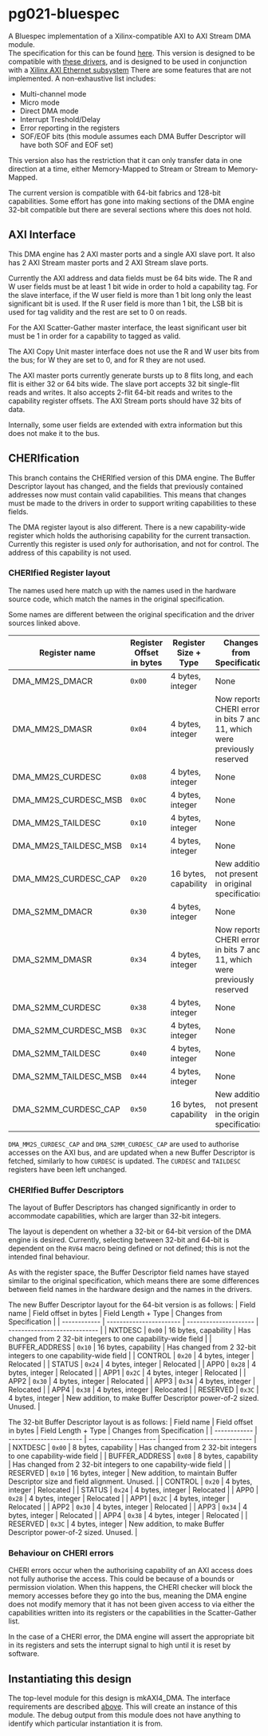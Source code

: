 # pg021-bluespec
A Bluespec implementation of a Xilinx-compatible AXI to AXI Stream DMA module.  
The specification for this can be found [here](https://www.xilinx.com/support/documentation/ip_documentation/axi_dma/v7_1/pg021_axi_dma.pdf).
This version is designed to be compatible with [these drivers](https://github.com/CTSRD-CHERI/FreeRTOS-Plus-TCP/tree/hmka2/portable/NetworkInterface/RISC-V),
and is designed to be used in conjunction with a [Xilinx AXI Ethernet subsystem](https://www.xilinx.com/support/documentation/ip_documentation/axi_ethernet/v7_1/pg138-axi-ethernet.pdf)
There are some features that are not implemented. A non-exhaustive list includes:
* Multi-channel mode
* Micro mode
* Direct DMA mode
* Interrupt Treshold/Delay
* Error reporting in the registers
* SOF/EOF bits (this module assumes each DMA Buffer Descriptor will have both SOF and EOF set)

This version also has the restriction that it can only transfer data in one direction at a time, either Memory-Mapped to Stream or Stream to Memory-Mapped.

The current version is compatible with 64-bit fabrics and 128-bit capabilities.
Some effort has gone into making sections of the DMA engine 32-bit compatible
but there are several sections where this does not hold.


## AXI Interface
This DMA engine has 2 AXI master ports and a single AXI slave port.
It also has 2 AXI Stream master ports and 2 AXI Stream slave ports.

Currently the AXI address and data fields must be 64 bits wide.
The R and W user fields must be at least 1 bit wide in order to hold a capability tag.
For the slave interface, if the W user field is more than 1 bit long only the least significant bit
is used. If the R user field is more than 1 bit, the LSB bit is used for tag validity and the rest
are set to 0 on reads.

For the AXI Scatter-Gather master interface, the least significant user bit must be 1 in order for a
capability to tagged as valid.

The AXI Copy Unit master interface does not use the R and W user bits from the bus; for W they are
set to 0, and for R they are not used.

The AXI master ports currently generate bursts up to 8 flits long, and each flit is either
32 or 64 bits wide.
The slave port accepts 32 bit single-flit reads and writes. It also accepts 2-flit 64-bit reads and
writes to the capability register offsets.
The AXI Stream ports should have 32 bits of data.

Internally, some user fields are extended with extra information but this does not make it to the
bus.


## CHERIfication
This branch contains the CHERIfied version of this DMA engine.
The Buffer Descriptor layout has changed, and the fields that previously
contained addresses now must contain valid capabilities. This means that
changes must be made to the drivers in order to support writing capabilities to
these fields.

The DMA register layout is also different. There is a new capability-wide
register which holds the authorising capability for the current transaction.
Currently this register is used _only_ for authorisation, and not for control.
The address of this capability is not used.


### CHERIfied Register layout
The names used here match up with the names used in the hardware source code,
which match the names in the original specification.

Some names are different between the original specification and the driver
sources linked above.


|  Register name        |  Register Offset in bytes  |  Register Size + Type  |  Changes from Specification  |
| -------------------   | -------------------------- | ---------------------- | ---------------------------- |
| DMA_MM2S_DMACR        |  `0x00`                    |  4 bytes, integer       |  None  |
| DMA_MM2S_DMASR        |  `0x04`                    |  4 bytes, integer       |  Now reports CHERI errors in bits 7 and 11, which were previously reserved  |
| DMA_MM2S_CURDESC      |  `0x08`                    |  4 bytes, integer       |  None  |
| DMA_MM2S_CURDESC_MSB  |  `0x0C`                    |  4 bytes, integer       |  None  |
| DMA_MM2S_TAILDESC     |  `0x10`                    |  4 bytes, integer       |  None  |
| DMA_MM2S_TAILDESC_MSB |  `0x14`                    |  4 bytes, integer       |  None  |
| DMA_MM2S_CURDESC_CAP  |  `0x20`                    |  16 bytes, capability    |  New addition not present in original specification  |
| DMA_S2MM_DMACR        |  `0x30`                    |  4 bytes, integer       |  None  |
| DMA_S2MM_DMASR        |  `0x34`                    |  4 bytes, integer       |  Now reports CHERI errors in bits 7 and 11, which were previously reserved  |
| DMA_S2MM_CURDESC      |  `0x38`                    |  4 bytes, integer       |  None  |
| DMA_S2MM_CURDESC_MSB  |  `0x3C`                    |  4 bytes, integer       |  None  |
| DMA_S2MM_TAILDESC     |  `0x40`                    |  4 bytes, integer       |  None  |
| DMA_S2MM_TAILDESC_MSB |  `0x44`                    |  4 bytes, integer       |  None  |
| DMA_S2MM_CURDESC_CAP  |  `0x50`                    |  16 bytes, capability    |  New addition not present in the original specification  |

`DMA_MM2S_CURDESC_CAP` and `DMA_S2MM_CURDESC_CAP` are used to authorise accesses on the AXI bus,
and are updated when a new Buffer Descriptor is fetched, similarly to how `CURDESC` is updated.
The `CURDESC` and `TAILDESC` registers have been left unchanged.

### CHERIfied Buffer Descriptors
The layout of Buffer Descriptors has changed significantly in order to accommodate capabilities,
which are larger than 32-bit integers.

The layout is dependent on whether a 32-bit or 64-bit version of the DMA engine is desired.
Currently, selecting between 32-bit and 64-bit is dependent on the `RV64` macro being defined
or not defined; this is not the intended final behaviour.

As with the register space, the Buffer Descriptor field names have stayed similar to the original
specification, which means there are some differences between field names in the hardware design and
the names in the drivers.

The new Buffer Descriptor layout for the 64-bit version is as follows:
|  Field name      |  Field offset in bytes  |  Field Length + Type  |  Changes from Specification  |
| ------------     | ----------------------- | --------------------- | ---------------------------- |
|  NXTDESC         |  `0x00`                 |  16 bytes, capability |  Has changed from 2 32-bit integers to one capability-wide field  |
|  BUFFER_ADDRESS  |  `0x10`                 |  16 bytes, capability |  Has changed from 2 32-bit integers to one capability-wide field  |
|  CONTROL         |  `0x20`                 |  4 bytes, integer     |  Relocated  |
|  STATUS          |  `0x24`                 |  4 bytes, integer     |  Relocated  |
|  APP0            |  `0x28`                 |  4 bytes, integer     |  Relocated  |
|  APP1            |  `0x2C`                 |  4 bytes, integer     |  Relocated  |
|  APP2            |  `0x30`                 |  4 bytes, integer     |  Relocated  |
|  APP3            |  `0x34`                 |  4 bytes, integer     |  Relocated  |
|  APP4            |  `0x38`                 |  4 bytes, integer     |  Relocated  |
|  RESERVED        |  `0x3C`                 |  4 bytes, integer     |  New addition, to make Buffer Descriptor power-of-2 sized. Unused.  |


The 32-bit Buffer Descriptor layout is as follows:
|  Field name      |  Field offset in bytes  |  Field Length + Type  |  Changes from Specification  |
| ------------     | ----------------------- | --------------------- | ---------------------------- |
|  NXTDESC         |  `0x00`                 |  8 bytes, capability |  Has changed from 2 32-bit integers to one capability-wide field  |
|  BUFFER_ADDRESS  |  `0x08`                 |  8 bytes, capability |  Has changed from 2 32-bit integers to one capability-wide field  |
|  RESERVED        |  `0x10`                 |  16 bytes, integer    |  New addition, to maintain Buffer Descriptor size and field alignment. Unused. |
|  CONTROL         |  `0x20`                 |  4 bytes, integer     |  Relocated  |
|  STATUS          |  `0x24`                 |  4 bytes, integer     |  Relocated  |
|  APP0            |  `0x28`                 |  4 bytes, integer     |  Relocated  |
|  APP1            |  `0x2C`                 |  4 bytes, integer     |  Relocated  |
|  APP2            |  `0x30`                 |  4 bytes, integer     |  Relocated  |
|  APP3            |  `0x34`                 |  4 bytes, integer     |  Relocated  |
|  APP4            |  `0x38`                 |  4 bytes, integer     |  Relocated  |
|  RESERVED        |  `0x3C`                 |  4 bytes, integer     |  New addition, to make Buffer Descriptor power-of-2 sized. Unused.  |


### Behaviour on CHERI errors
CHERI errors occur when the authorising capability of an AXI access does not fully authorise the
access. This could be because of a bounds or permission violation. When this happens, the CHERI
checker will block the memory accesses before they go into the bus, meaning the DMA engine does not
modify memory that it has not been given access to via either the capabilities written into its
registers or the capabilities in the Scatter-Gather list.

In the case of a CHERI error, the DMA engine will assert the appropriate bit in its registers and
sets the interrupt signal to high until it is reset by software.



## Instantiating this design
The top-level module for this design is mkAXI4_DMA. The interface requirements are described [above](#axi-interface).
This will create an instance of this module.
The debug output from this module does not have anything to identify which particular instantiation it is from.




